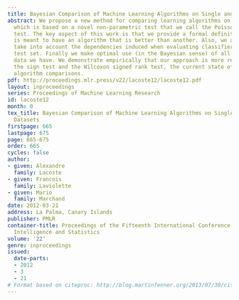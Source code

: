 ```yaml
---
title: Bayesian Comparison of Machine Learning Algorithms on Single and Multiple Datasets
abstract: We propose a new method for comparing learning algorithms on multiple tasks
  which is based on a novel non-parametric test that we call the Poisson binomial
  test. The key aspect of this work is that we provide a formal definition for what
  is meant to have an algorithm that is better than another. Also, we are able to
  take into account the dependencies induced when evaluating classifiers on the same
  test set. Finally we make optimal use (in the Bayesian sense) of all the testing
  data we have. We demonstrate empirically that our approach is more reliable than
  the sign test and the Wilcoxon signed rank test, the current state of the art for
  algorithm comparisons.
pdf: http://proceedings.mlr.press/v22/lacoste12/lacoste12.pdf
layout: inproceedings
series: Proceedings of Machine Learning Research
id: lacoste12
month: 0
tex_title: Bayesian Comparison of Machine Learning Algorithms on Single and Multiple
  Datasets
firstpage: 665
lastpage: 675
page: 665-675
order: 665
cycles: false
author:
- given: Alexandre
  family: Lacoste
- given: Francois
  family: Laviolette
- given: Mario
  family: Marchand
date: 2012-03-21
address: La Palma, Canary Islands
publisher: PMLR
container-title: Proceedings of the Fifteenth International Conference on Artificial
  Intelligence and Statistics
volume: '22'
genre: inproceedings
issued:
  date-parts:
  - 2012
  - 3
  - 21
# Format based on citeproc: http://blog.martinfenner.org/2013/07/30/citeproc-yaml-for-bibliographies/
---
```


